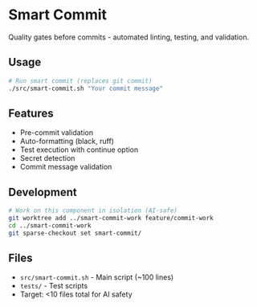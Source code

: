 # Smart Commit

Quality gates before commits - automated linting, testing, and validation.

## Usage

```bash
# Run smart commit (replaces git commit)
./src/smart-commit.sh "Your commit message"
```

## Features

- Pre-commit validation
- Auto-formatting (black, ruff)
- Test execution with continue option
- Secret detection
- Commit message validation

## Development

```bash
# Work on this component in isolation (AI-safe)  
git worktree add ../smart-commit-work feature/commit-work
cd ../smart-commit-work
git sparse-checkout set smart-commit/
```

## Files

- `src/smart-commit.sh` - Main script (~100 lines)
- `tests/` - Test scripts
- Target: <10 files total for AI safety